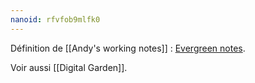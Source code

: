 ```yaml
---
nanoid: rfvfob9mlfk0
---
```

Définition de [[Andy's working notes]] : [Evergreen notes](https://notes.andymatuschak.org/Evergreen_notes).

Voir aussi [[Digital Garden]].
